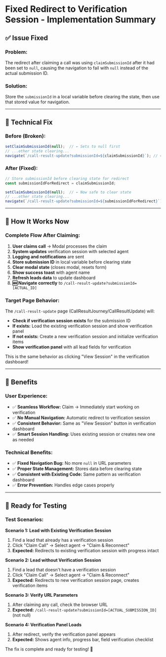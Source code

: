 # Fixed Redirect to Verification Session - Implementation Summary

## ✅ **Issue Fixed**

### **Problem:**
The redirect after claiming a call was using `claimSubmissionId` after it had been set to `null`, causing the navigation to fail with `null` instead of the actual submission ID.

### **Solution:**
Store the `submissionId` in a local variable before clearing the state, then use that stored value for navigation.

---

## 🔧 **Technical Fix**

### **Before (Broken):**
```typescript
setClaimSubmissionId(null);  // ← Sets to null first
// ...other state clearing...
navigate(`/call-result-update?submissionId=${claimSubmissionId}`); // ← Uses null!
```

### **After (Fixed):**
```typescript
// Store submissionId before clearing state for redirect
const submissionIdForRedirect = claimSubmissionId;

setClaimSubmissionId(null);  // ← Now safe to clear state
// ...other state clearing...
navigate(`/call-result-update?submissionId=${submissionIdForRedirect}`); // ← Uses stored value!
```

---

## 🚀 **How It Works Now**

### **Complete Flow After Claiming:**
1. **User claims call** → Modal processes the claim
2. **System updates** verification session with selected agent
3. **Logging and notifications** are sent
4. **Store submission ID** in local variable before clearing state
5. **Clear modal state** (closes modal, resets form)
6. **Show success toast** with agent name
7. **Refresh leads data** to update dashboard
8. **🆕 Navigate correctly** to `/call-result-update?submissionId=[ACTUAL_ID]`

### **Target Page Behavior:**
The `/call-result-update` page (CallResultJourney/CallResultUpdate) will:
- **Check if verification session exists** for the submission ID
- **If exists:** Load the existing verification session and show verification panel
- **If not exists:** Create a new verification session and initialize verification items
- **Show verification panel** with all lead fields for verification

This is the same behavior as clicking "View Session" in the verification dashboard!

---

## 🎯 **Benefits**

### **User Experience:**
- ✅ **Seamless Workflow:** Claim → Immediately start working on verification
- ✅ **No Manual Navigation:** Automatic redirect to verification session
- ✅ **Consistent Behavior:** Same as "View Session" button in verification dashboard
- ✅ **Smart Session Handling:** Uses existing session or creates new one as needed

### **Technical Benefits:**
- ✅ **Fixed Navigation Bug:** No more `null` in URL parameters  
- ✅ **Proper State Management:** Stores data before clearing state
- ✅ **Consistent with Existing Code:** Same pattern as verification dashboard
- ✅ **Error Prevention:** Handles edge cases properly

---

## 🧪 **Ready for Testing**

### **Test Scenarios:**

**Scenario 1: Lead with Existing Verification Session**
1. Find a lead that already has a verification session
2. Click "Claim Call" → Select agent → "Claim & Reconnect"
3. **Expected:** Redirects to existing verification session with progress intact

**Scenario 2: Lead without Verification Session**  
1. Find a lead that doesn't have a verification session
2. Click "Claim Call" → Select agent → "Claim & Reconnect" 
3. **Expected:** Redirects to new verification session page, creates verification items

**Scenario 3: Verify URL Parameters**
1. After claiming any call, check the browser URL
2. **Expected:** `/call-result-update?submissionId=[ACTUAL_SUBMISSION_ID]` (not null)

**Scenario 4: Verification Panel Loads**
1. After redirect, verify the verification panel appears
2. **Expected:** Shows agent info, progress bar, field verification checklist

The fix is complete and ready for testing! 🚀
